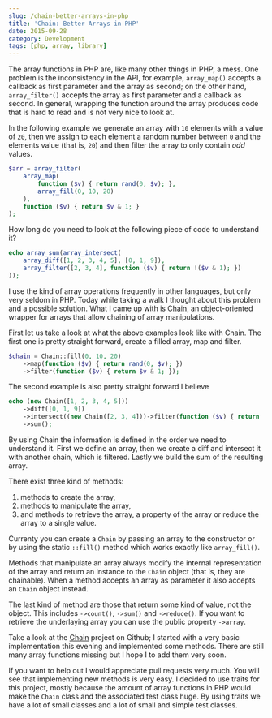 ```yaml
---
slug: /chain-better-arrays-in-php
title: 'Chain: Better Arrays in PHP'
date: 2015-09-28
category: Development
tags: [php, array, library]
---
```


The array functions in PHP are, like many other things in PHP, a mess. One problem is the inconsistency in the API,
for example, `array_map()` accepts a callback as first parameter and the array as second; on the other hand,
`array_filter()` accepts the array as first parameter and a callback as second. In general, wrapping the function
around the array produces code that is hard to read and is not very nice to look at.

In the following example we generate an array with `10` elements with a value of `20`, then we assign to each
element a random number between `0` and the elements value (that is, `20`) and then filter the array to only contain
_odd_ values.

```php
$arr = array_filter(
    array_map(
        function ($v) { return rand(0, $v); },
        array_fill(0, 10, 20)
    ),
    function ($v) { return $v & 1; }
);
```

How long do you need to look at the following piece of code to understand it?

```php
echo array_sum(array_intersect(
    array_diff([1, 2, 3, 4, 5], [0, 1, 9]),
    array_filter([2, 3, 4], function ($v) { return !($v & 1); })
));
```

I use the kind of array operations frequently in other languages, but only very seldom in PHP. Today while taking
a walk I thought about this problem and a possible solution. What I came up with is
[Chain](https://github.com/cocur/chain), an object-oriented wrapper for arrays that allow chaining of array
manipulations.

First let us take a look at what the above examples look like with Chain. The first one is pretty straight forward,
create a filled array, map and filter.

```php
$chain = Chain::fill(0, 10, 20)
    ->map(function ($v) { return rand(0, $v); })
    ->filter(function ($v) { return $v & 1; });
```

The second example is also pretty straight forward I believe

```php
echo (new Chain([1, 2, 3, 4, 5]))
    ->diff([0, 1, 9])
    ->intersect((new Chain([2, 3, 4]))->filter(function ($v) { return !($v & 1); }))
    ->sum();
```

By using Chain the information is defined in the order we need to understand it. First we define an array, then we
create a diff and intersect it with another chain, which is filtered. Lastly we build the sum of the resulting array.

There exist three kind of methods:

1. methods to create the array,
2. methods to manipulate the array,
3. and methods to retrieve the array, a property of the array or reduce the array to a single value.

Currenty you can create a `Chain` by passing an array to the constructor or by using the static `::fill()` method which
works exactly like `array_fill()`.

Methods that manipulate an array always modify the internal representation of the array and return an instance
to the `Chain` object (that is, they are chainable). When a method accepts an array as parameter it also accepts an
`Chain` object instead.

The last kind of method are those that return some kind of value, not the object. This includes `->count()`, `->sum()`
and `->reduce()`. If you want to retrieve the underlaying array you can use the public property `->array`.

Take a look at the [Chain](https://github.com/cocur/chain) project on Github; I started with a very basic implementation
this evening and implemented some methods. There are still many array functions missing but I hope I to add them very
soon.

If you want to help out I would appreciate pull requests very much. You will see that implementing new methods is
very easy. I decided to use traits for this project, mostly because the amount of array functions in PHP would make
the `Chain` class and the associated test class huge. By using traits we have a lot of small classes and a lot of
small and simple test classes.
